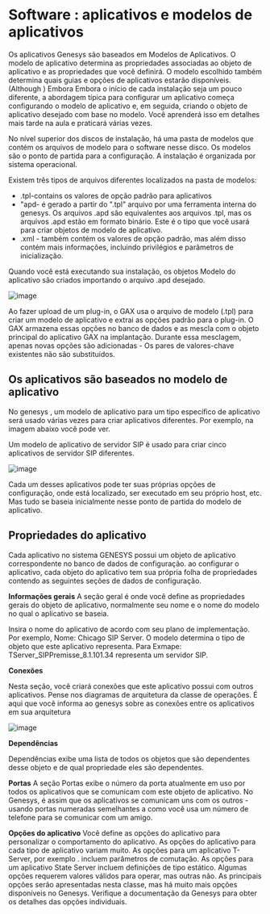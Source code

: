# Software : aplicativos e modelos de aplicativos


Os aplicativos Genesys são baseados em Modelos de Aplicativos. O modelo de aplicativo determina as propriedades associadas ao objeto de aplicativo e as propriedades que você definirá.
O modelo escolhido também determina quais guias e opções de aplicativos estarão disponíveis.
(Although ) Embora Embora o início de cada instalação seja um pouco diferente, a abordagem típica para configurar um aplicativo começa configurando o modelo de aplicativo e, em 
seguida, criando o objeto de aplicativo desejado com base no modelo. Você aprenderá isso em detalhes mais tarde na aula e praticará várias vezes.

No nível superior dos discos de instalação, há uma pasta de modelos que contém os arquivos de modelo para o software nesse disco. Os modelos são o ponto de partida para a configuração. 
A instalação é organizada por sistema operacional.

Existem três tipos de arquivos diferentes localizados na pasta de modelos:

- .tpl-contains os valores de opção padrão para aplicativos
- "apd- é gerado a partir do ".tpl" arquivo por uma ferramenta interna do genesys. Os arquivos .apd são equivalentes aos arquivos .tpl, mas os arquivos .apd estão em formato binário.
Este é o tipo que você usará para criar objetos de modelo de aplicativo.
-  .xml - também contém os valores de opção padrão, mas além disso contém mais informações, incluindo privilégios e parâmetros de inicialização.

Quando você está executando sua instalação, os objetos Modelo do aplicativo são criados importando o arquivo .apd desejado.

![image](https://user-images.githubusercontent.com/52088444/151976103-b1b53f06-3893-4a37-94c8-c0dcaa85f51b.png)


Ao fazer upload de um plug-in, o GAX usa o arquivo de modelo (.tpl) para criar um modelo de aplicativo e extrai as opções padrão para o plug-in.
O GAX armazena essas opções no banco de dados e as mescla com o objeto principal do aplicativo GAX na implantação. Durante essa mesclagem, apenas novas
opções são adicionadas - Os pares de valores-chave existentes não são substituídos.

## Os aplicativos são baseados no modelo de aplicativo

No genesys , um modelo de aplicativo para um tipo específico de aplicativo será usado várias vezes para criar aplicativos diferentes. Por exemplo, na imagem abaixo você pode ver.

Um modelo de aplicativo de servidor SIP é usado para criar cinco aplicativos de servidor SIP diferentes.

![image](https://user-images.githubusercontent.com/52088444/151977454-56f48348-e809-4ed2-a53e-eb65881ec302.png)


Cada um desses aplicativos pode ter suas próprias opções de configuração, onde está localizado, ser executado em seu próprio host, etc.
Mas tudo se baseia inicialmente nesse ponto de partida do modelo de aplicativo.

## Propriedades do aplicativo


Cada aplicativo no sistema GENESYS possui um objeto de aplicativo correspondente no banco de dados de configuração.
ao configurar o aplicativo, cada objeto do aplicativo tem sua própria folha de propriedades contendo as seguintes seções de dados de configuração.

**Informações gerais**
A seção geral é onde você define as propriedades gerais do objeto de aplicativo, normalmente seu nome e o nome do modelo no qual o aplicativo se baseia.

Insira o nome do aplicativo de acordo com seu plano de implementação. Por exemplo, Nome: Chicago SIP Server.
O modelo determina o tipo de objeto que este aplicativo representa. Para Exmape: TServer_SIPPremisse_8.1.101.34 representa um servidor SIP.

**Conexões**

Nesta seção, você criará conexões que este aplicativo possui com outros aplicativos. Pense nos diagramas de arquitetura da classe de operações. 
É aqui que você informa ao genesys sobre as conexões entre os aplicativos em sua arquitetura

![image](https://user-images.githubusercontent.com/52088444/151979908-8bc198eb-d322-4ddb-b50e-b26e533dfae3.png)

**Dependências**

Dependências exibe uma lista de todos os objetos que são dependentes desse objeto e de qual propriedade eles são dependentes.

**Portas**
A seção Portas exibe o número da porta atualmente em uso por todos os aplicativos que se comunicam com este objeto de aplicativo. No Genesys, 
é assim que os aplicativos se comunicam uns com os outros - usando portas numeradas semelhantes a como você usa um número de telefone para se comunicar com um amigo.

**Opções do aplicativo**
Você define as opções do aplicativo para personalizar o comportamento do aplicativo. As opções do aplicativo para cada tipo de aplicativo variam muito. As opções para um aplicativo T-Server, por exemplo . incluem parâmetros de comutação. As opções para um aplicativo State Server incluem definições de tipo estático. Algumas opções requerem valores válidos para operar, mas outras não.
As principais opções serão apresentadas nesta classe, mas há muito mais opções disponíveis no Genesys. Verifique a documentação da Genesys para obter os detalhes das opções individuais.
